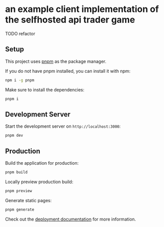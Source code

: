 # an example client implementation of the selfhosted api trader game

TODO refactor


## Setup

This project uses [pnpm](https://pnpm.io/) as the package manager.

If you do not have pnpm installed, you can install it with npm:

```bash
npm i -g pnpm
```

Make sure to install the dependencies:

```bash
pnpm i
```

## Development Server

Start the development server on `http://localhost:3000`:

```bash
pnpm dev
```

## Production

Build the application for production:

```bash
pnpm build
```

Locally preview production build:

```bash
pnpm preview
```

Generate static pages:

```bash
pnpm generate
```

Check out the [deployment documentation](https://nuxt.com/docs/getting-started/deployment) for more information.
